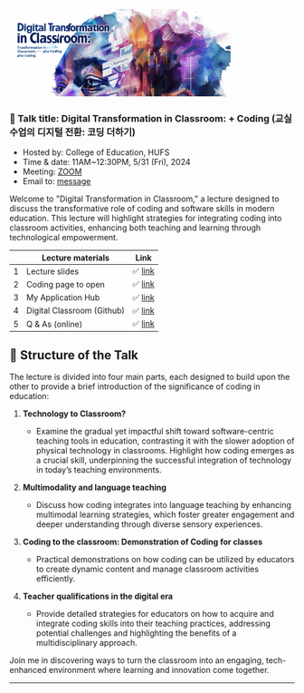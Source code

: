 ![](https://github.com/MK316/workshops/raw/main/20240531_hufs/image0531.png)

### 🌿 Talk title: Digital Transformation in Classroom: + Coding (교실 수업의 디지털 전환: 코딩 더하기)

+ Hosted by: College of Education, HUFS
+ Time & date: 11AM~12:30PM, 5/31 (Fri), 2024
+ Meeting: [ZOOM](https://us02web.zoom.us/j/9273550402?pwd=U1grckNhN25xUEkzN3lFcjdqWjVHZz09)
+ Email to: [message](https://share.hsforms.com/1Av0hl41zRH-ldBftgLjM4Qqhro2)

Welcome to "Digital Transformation in Classroom," a lecture designed to discuss the transformative role of coding and software skills in modern education. This lecture will highlight strategies for integrating coding into classroom activities, enhancing both teaching and learning through technological empowerment.



||Lecture materials | Link|
|--|--|--|
|1|Lecture slides|✅ [link](https://github.com/MK316/workshops/blob/main/20240531_hufs/Hufs0531_slides.pdf)|
|2|Coding page to open|✅ [link](https://github.com/MK316/workshops/blob/main/20240531_hufs/240531_HUFS.ipynb)|
|3|My Application Hub|✅ [link](https://mrkim21.github.io)|
|4|Digital Classroom (Github)|✅ [link](https://github.com/MK316/Spring2024/blob/main/README.md)|
|5|Q & As (online)|✅ [link](https://padlet.com/mirankim316/hufs0531)|

## 📙 Structure of the Talk

The lecture is divided into four main parts, each designed to build upon the other to provide a brief introduction of the significance of coding in education:

1. **Technology to Classroom?**
   - Examine the gradual yet impactful shift toward software-centric teaching tools in education, contrasting it with the slower adoption of physical technology in classrooms. Highlight how coding emerges as a crucial skill, underpinning the successful integration of technology in today’s teaching environments.

2. **Multimodality and language teaching**
   - Discuss how coding integrates into language teaching by enhancing multimodal learning strategies, which foster greater engagement and deeper understanding through diverse sensory experiences.

3. **Coding to the classroom: Demonstration of Coding for classes**
   - Practical demonstrations on how coding can be utilized by educators to create dynamic content and manage classroom activities efficiently.

4. **Teacher qualifications in the digital era**
   - Provide detailed strategies for educators on how to acquire and integrate coding skills into their teaching practices, addressing potential challenges and highlighting the benefits of a multidisciplinary approach.

Join me in discovering ways to turn the classroom into an engaging, tech-enhanced environment where learning and innovation come together.

---

